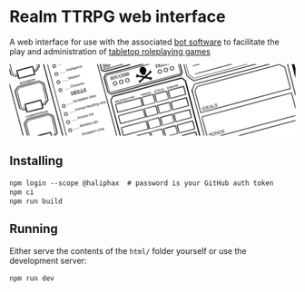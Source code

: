 # Realm TTRPG web interface

A web interface for use with the associated [bot software][] to facilitate the
play and administration of [tabletop roleplaying games][]

![realm](https://raw.githubusercontent.com/realm-ttrpg/web-interface/assets/banner.jpg)

## Installing

```shell
npm login --scope @haliphax  # password is your GitHub auth token
npm ci
npm run build
```

## Running

Either serve the contents of the `html/` folder yourself or use the development
server:

```shell
npm run dev
```

[bot software]: https://github.com/realm-ttrpg/discord-bot
[tabletop roleplaying games]: https://en.wikipedia.org/wiki/Tabletop_role-playing_game
